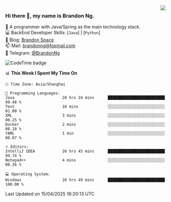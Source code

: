 <img  align="right" src="https://github-readme-stats-brandon0824.vercel.app/api/top-langs/?username=brandon0824&layout=compact">

### Hi there 👋, my name is Brandon Ng.

🌱 A programmer with Java/Spring as the main technology stack.  
💻 BackEnd Developer Skills: [`Java`] | [`Python`]  
📝 Blog: [Brandon Space](https://blog.brandonng.cc)  
📫 Mail: brandonng@foxmail.com  
📰 Telegram: [@BrandonNg](https://t.me/BrandonNg24)  

![CodeTime badge](https://img.shields.io/endpoint?style=flat-square&url=https%3A%2F%2Fapi.codetime.dev%2Fshield%3Fid%3D128%26project%3D%26in%3D604800000)

<!--START_SECTION:waka-->
📊 **This Week I Spent My Time On** 

```text
🕑︎ Time Zone: Asia/Shanghai

💬 Programming Languages: 
Java                     26 hrs 24 mins      █████████████████████████   98.48 % 
Text                     16 mins             ░░░░░░░░░░░░░░░░░░░░░░░░░   01.00 % 
XML                      3 mins              ░░░░░░░░░░░░░░░░░░░░░░░░░   00.25 % 
Docker                   2 mins              ░░░░░░░░░░░░░░░░░░░░░░░░░   00.18 % 
YAML                     1 min               ░░░░░░░░░░░░░░░░░░░░░░░░░   00.07 % 

🔥 Editors: 
IntelliJ IDEA            26 hrs 45 mins      █████████████████████████   99.74 % 
Notepad++                4 mins              ░░░░░░░░░░░░░░░░░░░░░░░░░   00.26 % 

💻 Operating System: 
Windows                  26 hrs 49 mins      █████████████████████████   100.00 % 
```


 Last Updated on 15/04/2025 16:20:13 UTC
<!--END_SECTION:waka-->
